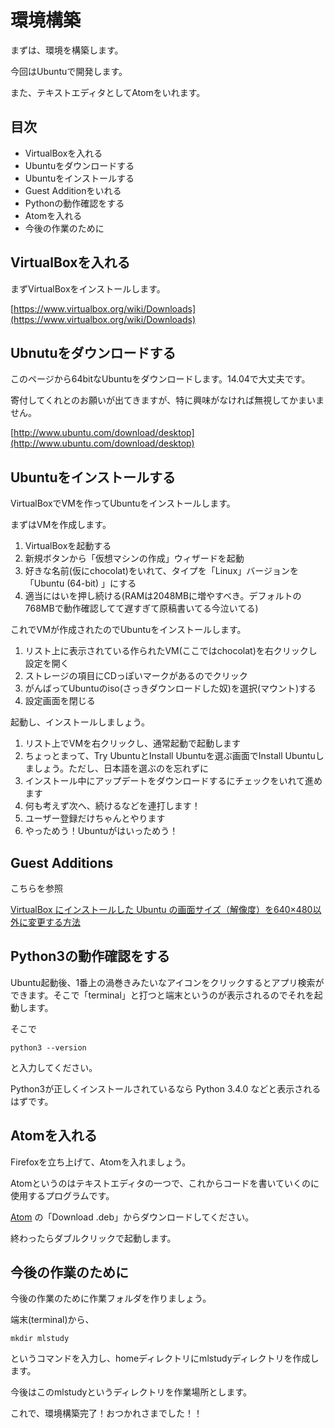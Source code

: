 # 環境構築

まずは、環境を構築します。

今回はUbuntuで開発します。

また、テキストエディタとしてAtomをいれます。


## 目次

* VirtualBoxを入れる
* Ubuntuをダウンロードする
* Ubuntuをインストールする
* Guest Additionをいれる
* Pythonの動作確認をする
* Atomを入れる
* 今後の作業のために

## VirtualBoxを入れる

まずVirtualBoxをインストールします。

[https://www.virtualbox.org/wiki/Downloads](https://www.virtualbox.org/wiki/Downloads)

## Ubnutuをダウンロードする

このページから64bitなUbuntuをダウンロードします。14.04で大丈夫です。

寄付してくれとのお願いが出てきますが、特に興味がなければ無視してかまいません。

[http://www.ubuntu.com/download/desktop](http://www.ubuntu.com/download/desktop)


## Ubuntuをインストールする

VirtualBoxでVMを作ってUbuntuをインストールします。

まずはVMを作成します。

1. VirtualBoxを起動する
2. 新規ボタンから「仮想マシンの作成」ウィザードを起動
3. 好きな名前(仮にchocolat)をいれて、タイプを「Linux」バージョンを「Ubuntu (64-bit) 」にする
4. 適当にはいを押し続ける(RAMは2048MBに増やすべき。デフォルトの768MBで動作確認してて遅すぎて原稿書いてる今泣いてる)

これでVMが作成されたのでUbuntuをインストールします。

1. リスト上に表示されている作られたVM(ここではchocolat)を右クリックし設定を開く
2. ストレージの項目にCDっぽいマークがあるのでクリック
3. がんばってUbuntuのiso(さっきダウンロードした奴)を選択(マウント)する
4. 設定画面を閉じる

起動し、インストールしましょう。

1. リスト上でVMを右クリックし、通常起動で起動します
2. ちょっとまって、Try UbuntuとInstall Ubuntuを選ぶ画面でInstall Ubuntuしましょう。ただし、日本語を選ぶのを忘れずに
3. インストール中にアップデートをダウンロードするにチェックをいれて進めます
4. 何も考えず次へ、続けるなどを連打します！
5. ユーザー登録だけちゃんとやります
6. やっためう！Ubuntuがはいっためう！


## Guest Additions

こちらを参照

[VirtualBox にインストールした Ubuntu の画面サイズ（解像度）を640×480以外に変更する方法](http://mogi2fruits.net/blog/os-software/windows/2389/)


## Python3の動作確認をする

Ubuntu起動後、1番上の渦巻きみたいなアイコンをクリックするとアプリ検索ができます。そこで「terminal」と打つと端末というのが表示されるのでそれを起動します。

そこで

```
python3 --version
```

と入力してください。

Python3が正しくインストールされているなら Python 3.4.0 などと表示されるはずです。

## Atomを入れる

Firefoxを立ち上げて、Atomを入れましょう。

Atomというのはテキストエディタの一つで、これからコードを書いていくのに使用するプログラムです。

[Atom](https://atom.io) の「Download .deb」からダウンロードしてください。

終わったらダブルクリックで起動します。


## 今後の作業のために
今後の作業のために作業フォルダを作りましょう。

端末(terminal)から、

```
mkdir mlstudy
```

というコマンドを入力し、homeディレクトリにmlstudyディレクトリを作成します。

今後はこのmlstudyというディレクトリを作業場所とします。



これで、環境構築完了！おつかれさまでした！！



